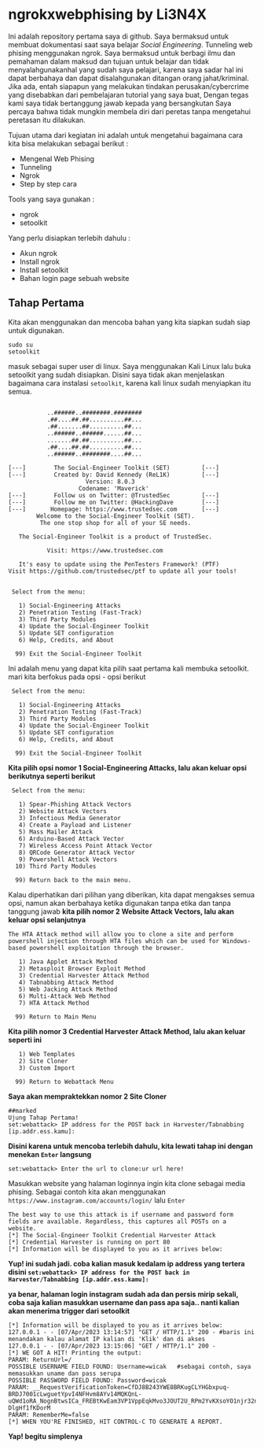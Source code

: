 # ngrokxwebphising by Li3N4X
Ini adalah repository pertama saya di github. Saya bermaksud untuk membuat dokumentasi saat saya belajar *Social Engineering*.
Tunneling web phising menggunakan ngrok. Saya bermaksud untuk berbagi ilmu dan pemahaman dalam maksud dan tujuan untuk belajar dan tidak menyalahgunakanhal yang sudah saya pelajari, karena saya sadar hal ini dapat berbahaya dan dapat disalahgunakan ditangan orang jahat/kriminal. Jika ada, entah siapapun yang melakukan tindakan perusakan/cybercrime yang disebabkan dari pembelajaran tutorial yang saya buat, 
Dengan tegas kami saya tidak bertanggung jawab kepada yang bersangkutan
Saya percaya bahwa tidak mungkin membela diri dari peretas tanpa mengetahui peretasan itu dilakukan.

Tujuan utama dari kegiatan ini adalah untuk mengetahui bagaimana cara kita bisa melakukan sebagai berikut :
- Mengenal Web Phising
- Tunneling
- Ngrok
- Step by step cara

Tools yang saya gunakan : 
- ngrok
- setoolkit

Yang perlu disiapkan terlebih dahulu :
- Akun ngrok
- Install ngrok
- Install setoolkit
- Bahan login page sebuah website

## Tahap Pertama
Kita akan menggunakan dan mencoba bahan yang kita siapkan sudah siap untuk digunakan. 


```
sudo su
setoolkit
```
masuk sebagai super user di linux. Saya menggunakan Kali Linux
lalu buka setoolkit yang sudah disiapkan.
Disini saya tidak akan menjelaskan bagaimana cara instalasi `setoolkit`, karena kali linux sudah menyiapkan itu semua.

```

           ..######..########.########
           .##....##.##..........##...
           .##.......##..........##...
           ..######..######......##...
           .......##.##..........##...
           .##....##.##..........##...
           ..######..########....##...  

[---]        The Social-Engineer Toolkit (SET)         [---]
[---]        Created by: David Kennedy (ReL1K)         [---]
                      Version: 8.0.3
                    Codename: 'Maverick'
[---]        Follow us on Twitter: @TrustedSec         [---]
[---]        Follow me on Twitter: @HackingDave        [---]
[---]       Homepage: https://www.trustedsec.com       [---]
        Welcome to the Social-Engineer Toolkit (SET).
         The one stop shop for all of your SE needs.

   The Social-Engineer Toolkit is a product of TrustedSec.

           Visit: https://www.trustedsec.com

   It's easy to update using the PenTesters Framework! (PTF)
Visit https://github.com/trustedsec/ptf to update all your tools!


 Select from the menu:

   1) Social-Engineering Attacks
   2) Penetration Testing (Fast-Track)
   3) Third Party Modules
   4) Update the Social-Engineer Toolkit
   5) Update SET configuration
   6) Help, Credits, and About

  99) Exit the Social-Engineer Toolkit

```
Ini adalah menu yang dapat kita pilih saat pertama kali membuka setoolkit.
mari kita berfokus pada opsi - opsi berikut
```
 Select from the menu:

   1) Social-Engineering Attacks
   2) Penetration Testing (Fast-Track)
   3) Third Party Modules
   4) Update the Social-Engineer Toolkit
   5) Update SET configuration
   6) Help, Credits, and About

  99) Exit the Social-Engineer Toolkit
```
**Kita pilih opsi nomor 1 Social-Engineering Attacks, lalu akan keluar opsi berikutnya seperti berikut**
```
 Select from the menu:

   1) Spear-Phishing Attack Vectors
   2) Website Attack Vectors
   3) Infectious Media Generator
   4) Create a Payload and Listener
   5) Mass Mailer Attack
   6) Arduino-Based Attack Vector
   7) Wireless Access Point Attack Vector
   8) QRCode Generator Attack Vector
   9) Powershell Attack Vectors
  10) Third Party Modules

  99) Return back to the main menu.
```
Kalau diperhatikan dari pilihan yang diberikan, kita dapat mengakses semua opsi, namun akan berbahaya ketika digunakan tanpa etika dan tanpa tanggung jawab
**kita pilih nomor 2 Website Attack Vectors, lalu akan keluar opsi selanjutnya**

```
The HTA Attack method will allow you to clone a site and perform powershell injection through HTA files which can be used for Windows-based powershell exploitation through the browser.

   1) Java Applet Attack Method
   2) Metasploit Browser Exploit Method
   3) Credential Harvester Attack Method
   4) Tabnabbing Attack Method
   5) Web Jacking Attack Method
   6) Multi-Attack Web Method
   7) HTA Attack Method

  99) Return to Main Menu
```
**Kita pilih nomor 3 Credential Harvester Attack Method, lalu akan keluar seperti ini**
```
   1) Web Templates
   2) Site Cloner
   3) Custom Import

  99) Return to Webattack Menu
```
**Saya akan mempraktekkan nomor 2 Site Cloner**

```
##marked
Ujung Tahap Pertama!
set:webattack> IP address for the POST back in Harvester/Tabnabbing [ip.addr.ess.kamu]:
```
**Disini karena untuk mencoba terlebih dahulu, kita lewati tahap ini dengan menekan `Enter` langsung**
```
set:webattack> Enter the url to clone:ur url here!
```
Masukkan website yang halaman loginnya ingin kita clone sebagai media phising.
Sebagai contoh kita akan menggunakan `https://www.instagram.com/accounts/login/`
lalu `Enter`

```
The best way to use this attack is if username and password form fields are available. Regardless, this captures all POSTs on a website.                                                                                              
[*] The Social-Engineer Toolkit Credential Harvester Attack
[*] Credential Harvester is running on port 80                                                                     
[*] Information will be displayed to you as it arrives below: 
```
**Yup! ini sudah jadi. coba kalian masuk kedalam ip address yang tertera disini `set:webattack> IP address for the POST back in Harvester/Tabnabbing [ip.addr.ess.kamu]:`**

**ya benar, halaman login instagram sudah ada dan persis mirip sekali, coba saja kalian masukkan username dan pass apa saja.. nanti kalian akan menerima trigger dari setoolkit**
```
[*] Information will be displayed to you as it arrives below:                                                      
127.0.0.1 - - [07/Apr/2023 13:14:57] "GET / HTTP/1.1" 200 - #baris ini menandakan kalau alamat IP kalian di 'Klik' dan di akses
127.0.0.1 - - [07/Apr/2023 13:15:06] "GET / HTTP/1.1" 200 -
[*] WE GOT A HIT! Printing the output:
PARAM: ReturnUrl=/                                                                                                 
POSSIBLE USERNAME FIELD FOUND: Username=wicak   #sebagai contoh, saya memasukkan uname dan pass serupa                                                                   
POSSIBLE PASSWORD FIELD FOUND: Password=wicak                                                                      
PARAM: __RequestVerificationToken=CfDJ8B243YWE8BRKugCLYHGbxpuq-BRDJ7001cLwguetYpvI4NFHvm8AYv14MQKQnL-uQWd1oRA_NognBtwsICa_FREBtKwEam3VP1VppEqkMvo3JOUT2U_RPm2YvKXsoYO1njr32n3qp3-DlgHf1fKDorM                                         
PARAM: RememberMe=false                                                                                            
[*] WHEN YOU'RE FINISHED, HIT CONTROL-C TO GENERATE A REPORT. 
```
**Yap! begitu simplenya**
